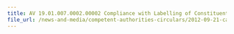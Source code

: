 ```yaml
---
title: AV 19.01.007.0002.00002 Compliance with Labelling of Constituents of Compound Ingredients 
file_url: /news-and-media/competent-authorities-circulars/2012-09-21-ca.pdf
---
```

